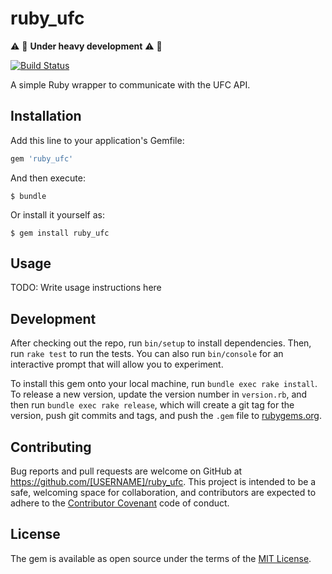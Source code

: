 # ruby_ufc

:warning: :construction: **Under heavy development** :warning: :construction:

[![Build Status](https://travis-ci.org/kiriakosv/ruby_ufc.svg?branch=master)](https://travis-ci.org/kiriakosv/ruby_ufc)

A simple Ruby wrapper to communicate with the UFC API.

## Installation

Add this line to your application's Gemfile:

```ruby
gem 'ruby_ufc'
```

And then execute:

    $ bundle

Or install it yourself as:

    $ gem install ruby_ufc

## Usage

TODO: Write usage instructions here

## Development

After checking out the repo, run `bin/setup` to install dependencies. Then, run `rake test` to run the tests. You can also run `bin/console` for an interactive prompt that will allow you to experiment.

To install this gem onto your local machine, run `bundle exec rake install`. To release a new version, update the version number in `version.rb`, and then run `bundle exec rake release`, which will create a git tag for the version, push git commits and tags, and push the `.gem` file to [rubygems.org](https://rubygems.org).

## Contributing

Bug reports and pull requests are welcome on GitHub at https://github.com/[USERNAME]/ruby_ufc. This project is intended to be a safe, welcoming space for collaboration, and contributors are expected to adhere to the [Contributor Covenant](http://contributor-covenant.org) code of conduct.

## License

The gem is available as open source under the terms of the [MIT License](http://opensource.org/licenses/MIT).
